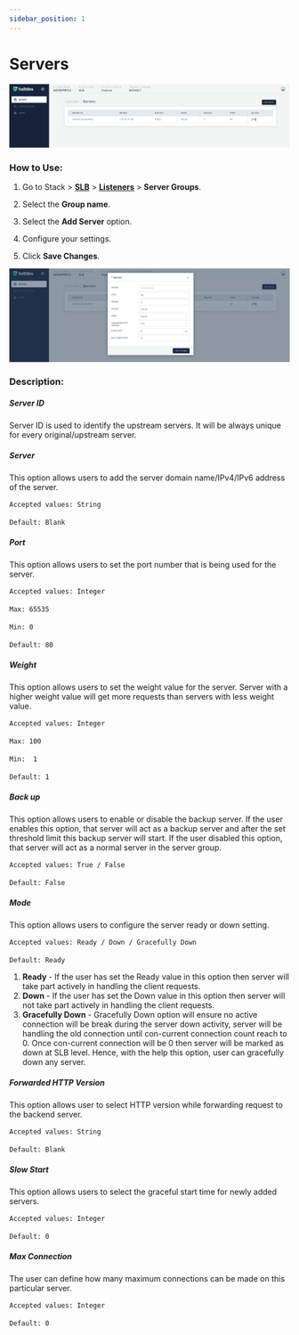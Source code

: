 ```yaml
---
sidebar_position: 1
---
```


# Servers

![servers](/img/adc/v7/docs/server.png)

### How to Use:

1. Go to Stack > [**SLB**](/enterprise/adc) > [**Listeners**](../listeners.md) > **Server Groups**.

2. Select the **Group name**.

3. Select the **Add Server** option.

4. Configure your settings. 

5. Click **Save Changes**.

![servers2](/img/adc/v7/docs/server1.png)

### Description:

##### **Server ID**

Server ID is used to identify the upstream servers. It will be always unique for every original/upstream server.

##### **Server**

This option allows users to add the server domain name/IPv4/IPv6 address of the server.

    Accepted values: String

    Default: Blank 

##### **Port**

This option allows users to set the port number that is being used for the server.

    Accepted values: Integer

    Max: 65535

    Min: 0

    Default: 80  

##### **Weight**

This option allows users to set the weight value for the server. Server with a higher weight value will get more requests than servers with less weight value.

    Accepted values: Integer

    Max: 100

    Min:  1

    Default: 1 

##### **Back up**

This option allows users to enable or disable the backup server. If the user enables this option, that server will act as a backup server and after the set threshold limit this backup server will start. If the user disabled this option, that server will act as a normal server in the server group.

    Accepted values: True / False

    Default: False 

##### **Mode**

This option allows users to configure the server ready or down setting. 

    Accepted values: Ready / Down / Gracefully Down

    Default: Ready 

1. **Ready** - If the user has set the Ready value in this option then server will take part actively in handling the client requests.
2. **Down** - If the user has set the Down value in this option then server will not take part actively in handling the client requests. 
3. **Gracefully Down** - Gracefully Down option will ensure no active connection will be break during the server down activity, server will be handling the old connection until con-current connection count reach to 0. Once con-current connection will be 0 then server will be marked as down at SLB level. Hence, with the help this option, user can gracefully down any server.

##### Forwarded HTTP Version

This option allows user to select HTTP version while forwarding request to the backend server.

    Accepted values: String

    Default: Blank 

##### **Slow Start**
 This option allows users to select the graceful start time for newly added servers.

    Accepted values: Integer

    Default: 0 

##### **Max Connection**

The user can define how many maximum connections can be made on this particular server.

    Accepted values: Integer

    Default: 0
